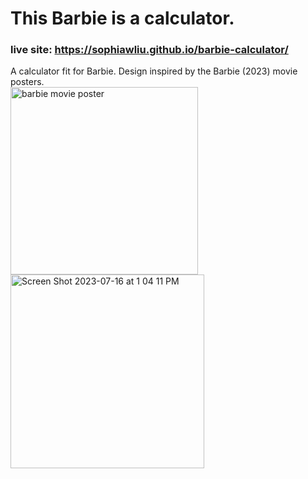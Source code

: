 # This Barbie is a calculator.
### live site: https://sophiawliu.github.io/barbie-calculator/
A calculator fit for Barbie. Design inspired by the Barbie (2023) movie posters.  
<img height="300" alt="barbie movie poster" src="https://github.com/sophiawliu/barbie-calculator/assets/122403050/66d86f26-f256-4ce1-9a11-b4c1b59a9e1a">
<img width="310" alt="Screen Shot 2023-07-16 at 1 04 11 PM" src="https://github.com/sophiawliu/barbie-calculator/assets/122403050/778f80b8-4acd-4e86-84e4-2beb38275505">
